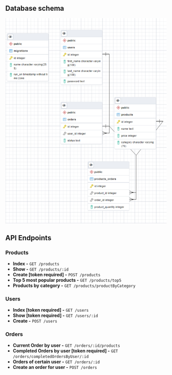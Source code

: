 ## Database schema
![Database schema](https://github.com/HusseinSamy/storefront-api/blob/master/photos/database%20schema.png)


## API Endpoints

### Products
* **Index -** `GET /products` 
* **Show -** `GET /products/:id`     
* **Create [token required] -** `POST /products`
* **Top 5 most popular products -** `GET /products/top5`
* **Products by category -** `GET /products/productByCategory`    
### Users
* **Index [token required] -** `GET /users`      
* **Show  [token required] -** `GET /users/:id`
* **Create -** `POST /users`

### Orders
* **Current Order by user -** `GET /orders/:id/products`     
* **Completed Orders by user [token required] -** `GET /orders/completedOrdersByUser/:id`
* **Orders of certain user -** `GET /orders/:id`
* **Create an order for user -** `POST /orders`
